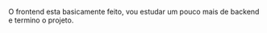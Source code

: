<p>O frontend esta basicamente feito, vou estudar um pouco mais de backend e termino o projeto.</p>

